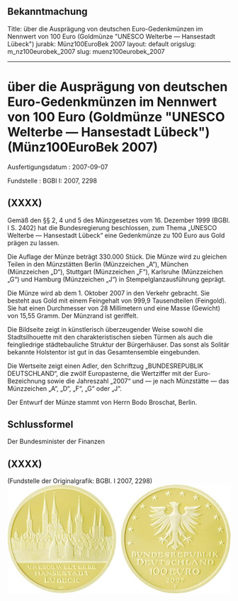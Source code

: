 Bekanntmachung
---
Title: über die Ausprägung von deutschen Euro-Gedenkmünzen im Nennwert von 100 Euro
  (Goldmünze "UNESCO Welterbe — Hansestadt Lübeck")
jurabk: Münz100EuroBek 2007
layout: default
origslug: m_nz100eurobek_2007
slug: muenz100eurobek_2007

---

# über die Ausprägung von deutschen Euro-Gedenkmünzen im Nennwert von 100 Euro (Goldmünze "UNESCO Welterbe — Hansestadt Lübeck") (Münz100EuroBek 2007)

Ausfertigungsdatum
:   2007-09-07

Fundstelle
:   BGBl I: 2007, 2298


## (XXXX)

Gemäß den §§ 2, 4 und 5 des Münzgesetzes vom 16. Dezember 1999 (BGBl. I S. 2402) hat die Bundesregierung beschlossen, zum Thema „UNESCO Welterbe — Hansestadt Lübeck“ eine Gedenkmünze zu 100 Euro aus Gold prägen zu lassen.

Die Auflage der Münze beträgt 330.000 Stück. Die Münze wird zu gleichen Teilen in den Münzstätten Berlin (Münzzeichen „A“), München (Münzzeichen „D“), Stuttgart (Münzzeichen „F“), Karlsruhe (Münzzeichen „G“) und Hamburg (Münzzeichen „J“) in Stempelglanzausführung geprägt.

Die Münze wird ab dem 1. Oktober 2007 in den Verkehr gebracht. Sie besteht aus Gold mit einem Feingehalt von 999,9 Tausendteilen (Feingold). Sie hat einen Durchmesser von 28 Millimetern und eine Masse (Gewicht) von 15,55 Gramm. Der Münzrand ist geriffelt.

Die Bildseite zeigt in künstlerisch überzeugender Weise sowohl die Stadtsilhouette mit den charakteristischen sieben Türmen als auch die feingliedrige städtebauliche Struktur der Bürgerhäuser. Das sonst als Solitär bekannte Holstentor ist gut in das Gesamtensemble eingebunden.

Die Wertseite zeigt einen Adler, den Schriftzug „BUNDESREPUBLIK DEUTSCHLAND“, die zwölf Europasterne, die Wertziffer mit der Euro-Bezeichnung sowie die Jahreszahl „2007“ und — je nach Münzstätte — das Münzzeichen „A“, „D“, „F“, „G“ oder „J“.

Der Entwurf der Münze stammt von Herrn Bodo Broschat, Berlin.


## Schlussformel

Der Bundesminister der Finanzen


## (XXXX)

(Fundstelle der Originalgrafik: BGBl. I 2007, 2298)
![bgbl1_2007_j2298_0010.jpg](bgbl1_2007_j2298_0010.jpg)
